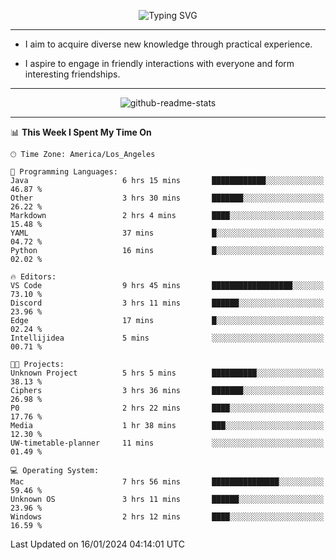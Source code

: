 <p align="center">
  <img src="https://readme-typing-svg.demolab.com?font=Fira+Code&weight=500&size=32&duration=2500&pause=1600&center=true&vCenter=true&random=false&width=1024&height=64&lines=Hi+there+%F0%9F%91%8B;I'm+delighted+you+could+make+it+here+%F0%9F%8E%89;I'm+Harry%2C+a+college+student+still+finding+my+way" alt="Typing SVG" />
</p>


---


- I aim to acquire diverse new knowledge through practical experience.

- I aspire to engage in friendly interactions with everyone and form interesting friendships.


---


<p align="center">
  <img src="https://github-readme-stats.vercel.app/api?username=Harry-Jing&show_icons=true" alt="github-readme-stats"/>
</p>


---

<!--START_SECTION:waka-->
📊 **This Week I Spent My Time On** 

```text
🕑︎ Time Zone: America/Los_Angeles

💬 Programming Languages: 
Java                     6 hrs 15 mins       ████████████░░░░░░░░░░░░░   46.87 % 
Other                    3 hrs 30 mins       ███████░░░░░░░░░░░░░░░░░░   26.22 % 
Markdown                 2 hrs 4 mins        ████░░░░░░░░░░░░░░░░░░░░░   15.48 % 
YAML                     37 mins             █░░░░░░░░░░░░░░░░░░░░░░░░   04.72 % 
Python                   16 mins             █░░░░░░░░░░░░░░░░░░░░░░░░   02.02 % 

🔥 Editors: 
VS Code                  9 hrs 45 mins       ██████████████████░░░░░░░   73.10 % 
Discord                  3 hrs 11 mins       ██████░░░░░░░░░░░░░░░░░░░   23.96 % 
Edge                     17 mins             █░░░░░░░░░░░░░░░░░░░░░░░░   02.24 % 
Intellijidea             5 mins              ░░░░░░░░░░░░░░░░░░░░░░░░░   00.71 % 

🐱‍💻 Projects: 
Unknown Project          5 hrs 5 mins        ██████████░░░░░░░░░░░░░░░   38.13 % 
Ciphers                  3 hrs 36 mins       ███████░░░░░░░░░░░░░░░░░░   26.98 % 
P0                       2 hrs 22 mins       ████░░░░░░░░░░░░░░░░░░░░░   17.76 % 
Media                    1 hr 38 mins        ███░░░░░░░░░░░░░░░░░░░░░░   12.30 % 
UW-timetable-planner     11 mins             ░░░░░░░░░░░░░░░░░░░░░░░░░   01.49 % 

💻 Operating System: 
Mac                      7 hrs 56 mins       ███████████████░░░░░░░░░░   59.46 % 
Unknown OS               3 hrs 11 mins       ██████░░░░░░░░░░░░░░░░░░░   23.96 % 
Windows                  2 hrs 12 mins       ████░░░░░░░░░░░░░░░░░░░░░   16.59 % 
```


 Last Updated on 16/01/2024 04:14:01 UTC
<!--END_SECTION:waka-->
